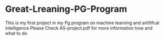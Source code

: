 # Great-Lreaning-PG-Program
This is my first project in my Pg program on machine learning and artififcal intelligence
Please Check AS-project.pdf for more information how and what to do 
